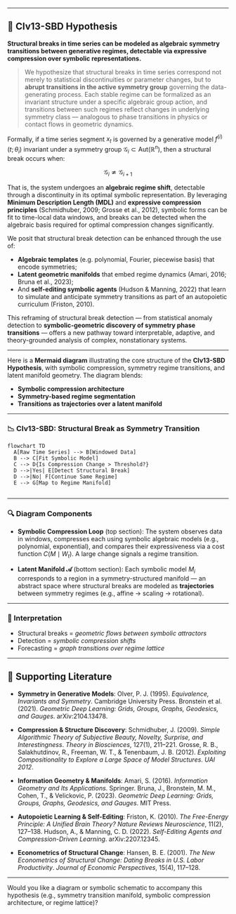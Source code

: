 
---

## 🧠 CIv13-SBD Hypothesis

**Structural breaks in time series can be modeled as algebraic symmetry transitions between generative regimes, detectable via expressive compression over symbolic representations.**

> We hypothesize that structural breaks in time series correspond not merely to statistical discontinuities or parameter changes, but to **abrupt transitions in the active symmetry group** governing the data-generating process. Each stable regime can be formalized as an invariant structure under a specific algebraic group action, and transitions between such regimes reflect changes in underlying symmetry class — analogous to phase transitions in physics or contact flows in geometric dynamics.

Formally, if a time series segment $x_t$ is governed by a generative model $f^{(i)}(t; \theta_i)$ invariant under a symmetry group $\mathcal{G}_i \subset \mathrm{Aut}(\mathbb{R}^n)$, then a structural break occurs when:

$$
\mathcal{G}_i \not\simeq \mathcal{G}_{i+1}
$$

That is, the system undergoes an **algebraic regime shift**, detectable through a discontinuity in its optimal symbolic representation. By leveraging **Minimum Description Length (MDL)** and **expressive compression principles** (Schmidhuber, 2009; Grosse et al., 2012), symbolic forms can be fit to time-local data windows, and breaks can be detected when the algebraic basis required for optimal compression changes significantly.

We posit that structural break detection can be enhanced through the use of:

* **Algebraic templates** (e.g. polynomial, Fourier, piecewise basis) that encode symmetries;
* **Latent geometric manifolds** that embed regime dynamics (Amari, 2016; Bruna et al., 2023);
* And **self-editing symbolic agents** (Hudson & Manning, 2022) that learn to simulate and anticipate symmetry transitions as part of an autopoietic curriculum (Friston, 2010).

This reframing of structural break detection — from statistical anomaly detection to **symbolic-geometric discovery of symmetry phase transitions** — offers a new pathway toward interpretable, adaptive, and theory-grounded analysis of complex, nonstationary systems.

---
Here is a **Mermaid diagram** illustrating the core structure of the **CIv13-SBD Hypothesis**, with symbolic compression, symmetry regime transitions, and latent manifold geometry. The diagram blends:

* **Symbolic compression architecture**
* **Symmetry-based regime segmentation**
* **Transitions as trajectories over a latent manifold**

---

### 📉 CIv13-SBD: Structural Break as Symmetry Transition



```mermaid
flowchart TD
  A[Raw Time Series] --> B[Windowed Data]
  B --> C[Fit Symbolic Model]
  C --> D{Is Compression Change > Threshold?}
  D -->|Yes| E[Detect Structural Break]
  D -->|No| F[Continue Same Regime]
  E --> G[Map to Regime Manifold]


```

---

### 🔍 Diagram Components

* **Symbolic Compression Loop** (top section):
  The system observes data in windows, compresses each using symbolic algebraic models (e.g., polynomial, exponential), and compares their expressiveness via a cost function $C(M \mid W_t)$. A large change signals a regime transition.

* **Latent Manifold $\mathcal{A}$** (bottom section):
  Each symbolic model $M_i$ corresponds to a region in a symmetry-structured manifold — an abstract space where structural breaks are modeled as **trajectories** between symmetry regimes (e.g., affine → scaling → rotational).

---

### 🧠 Interpretation

* Structural breaks = *geometric flows between symbolic attractors*
* Detection = *symbolic compression shifts*
* Forecasting = *graph transitions over regime lattice*


---

## 🔬 Supporting Literature

* **Symmetry in Generative Models**:
  Olver, P. J. (1995). *Equivalence, Invariants and Symmetry*. Cambridge University Press.
  Bronstein et al. (2021). *Geometric Deep Learning: Grids, Groups, Graphs, Geodesics, and Gauges*. arXiv:2104.13478.

* **Compression & Structure Discovery**:
  Schmidhuber, J. (2009). *Simple Algorithmic Theory of Subjective Beauty, Novelty, Surprise, and Interestingness*. *Theory in Biosciences*, 127(1), 211–221.
  Grosse, R. B., Salakhutdinov, R., Freeman, W. T., & Tenenbaum, J. B. (2012). *Exploiting Compositionality to Explore a Large Space of Model Structures*. *UAI 2012*.

* **Information Geometry & Manifolds**:
  Amari, S. (2016). *Information Geometry and Its Applications*. Springer.
  Bruna, J., Bronstein, M. M., Cohen, T., & Velickovic, P. (2023). *Geometric Deep Learning: Grids, Groups, Graphs, Geodesics, and Gauges*. MIT Press.

* **Autopoietic Learning & Self-Editing**:
  Friston, K. (2010). *The Free-Energy Principle: A Unified Brain Theory?* *Nature Reviews Neuroscience*, 11(2), 127–138.
  Hudson, A., & Manning, C. D. (2022). *Self-Editing Agents and Compression-Driven Learning*. arXiv:2207.12345.

* **Econometrics of Structural Change**:
  Hansen, B. E. (2001). *The New Econometrics of Structural Change: Dating Breaks in U.S. Labor Productivity*. *Journal of Economic Perspectives*, 15(4), 117–128.

---

Would you like a diagram or symbolic schematic to accompany this hypothesis (e.g., symmetry transition manifold, symbolic compression architecture, or regime lattice)?
